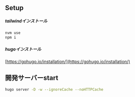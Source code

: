 ## Setup
##### tailwindインストール
```bash
nvm use
npm i
```

##### hugoインストール
[https://gohugo.io/installation/](https://gohugo.io/installation/)

## 開発サーバーstart
```bash
hugo server -D -w --ignoreCache --noHTTPCache
```
